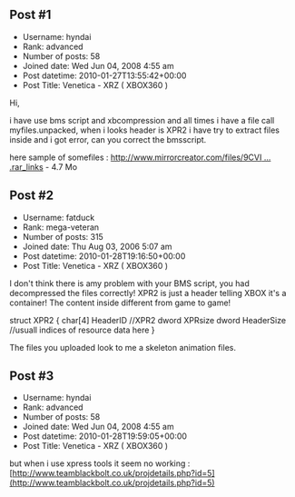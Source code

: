 ## Post #1
- Username: hyndai
- Rank: advanced
- Number of posts: 58
- Joined date: Wed Jun 04, 2008 4:55 am
- Post datetime: 2010-01-27T13:55:42+00:00
- Post Title: Venetica - XRZ ( XBOX360 )

Hi, 

i have use bms script and xbcompression and all times i have a file call myfiles.unpacked, when i looks header is XPR2 i have try to extract files inside and i got error, can you correct the bmsscript.

here sample of somefiles : [http://www.mirrorcreator.com/files/9CVI ... .rar_links](http://www.mirrorcreator.com/files/9CVIJYZV/VENETICA-XBOX.rar_links) - 4.7 Mo
## Post #2
- Username: fatduck
- Rank: mega-veteran
- Number of posts: 315
- Joined date: Thu Aug 03, 2006 5:07 am
- Post datetime: 2010-01-28T19:16:50+00:00
- Post Title: Venetica - XRZ ( XBOX360 )

I don't think there is amy problem with your BMS script, you had decompressed the files correctly!
XPR2 is just a header telling XBOX it's a container! The content inside different from game to game!

struct XPR2 {
  char[4]     HeaderID     //XPR2
  dword       XPRsize
  dword       HeaderSize  //usuall indices of resource data here
}

The files you uploaded look to me a skeleton animation files.
## Post #3
- Username: hyndai
- Rank: advanced
- Number of posts: 58
- Joined date: Wed Jun 04, 2008 4:55 am
- Post datetime: 2010-01-28T19:59:05+00:00
- Post Title: Venetica - XRZ ( XBOX360 )

but when i use xpress tools it seem no working : [http://www.teamblackbolt.co.uk/projdetails.php?id=5](http://www.teamblackbolt.co.uk/projdetails.php?id=5)
